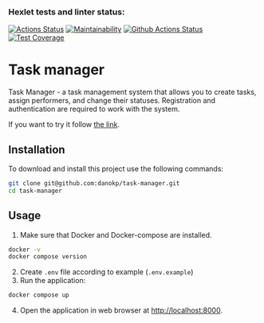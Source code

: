 ### Hexlet tests and linter status:
[![Actions Status](https://github.com/danokp/python-project-52/workflows/hexlet-check/badge.svg)](https://github.com/danokp/python-project-52/actions)
[![Maintainability](https://api.codeclimate.com/v1/badges/02f37d7238f7b255e1aa/maintainability)](https://codeclimate.com/github/danokp/python-project-52/maintainability)
[![Github Actions Status](https://github.com/danokp/python-project-52/workflows/Python%20CI/badge.svg)](https://github.com/danokp/python-project-52/actions)
[![Test Coverage](https://api.codeclimate.com/v1/badges/02f37d7238f7b255e1aa/test_coverage)](https://codeclimate.com/github/danokp/python-project-52/test_coverage)

# Task manager

Task Manager - a task management system that
allows you to create tasks, assign performers, and change their statuses. 
Registration and authentication are required to work with the system.

If you want to try it follow [the link](https://task-manager-sv61.onrender.com).

## Installation
To download and install this project use the following commands:
```bash
git clone git@github.com:danokp/task-manager.git
cd task-manager
```

## Usage
1. Make sure that Docker and Docker-compose are installed.
```bash
docker -v
docker compose version
```
2. Create `.env` file according to example (`.env.example`)
3. Run the application:
```bash
docker compose up
```
4. Open the application in web browser at [http://localhost:8000](http://localhost:8000).
